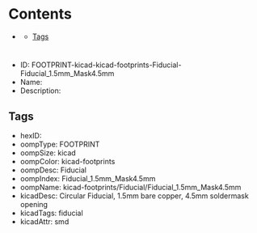



Contents
========

* [](#)
	* [Tags](#tags)

# 

- ID: FOOTPRINT-kicad-kicad-footprints-Fiducial-Fiducial_1.5mm_Mask4.5mm
- Name: 
- Description: 

## Tags

- hexID: 
- oompType: FOOTPRINT
- oompSize: kicad
- oompColor: kicad-footprints
- oompDesc: Fiducial
- oompIndex: Fiducial_1.5mm_Mask4.5mm
- oompName: kicad-footprints/Fiducial/Fiducial_1.5mm_Mask4.5mm
- kicadDesc: Circular Fiducial, 1.5mm bare copper, 4.5mm soldermask opening
- kicadTags: fiducial
- kicadAttr: smd
